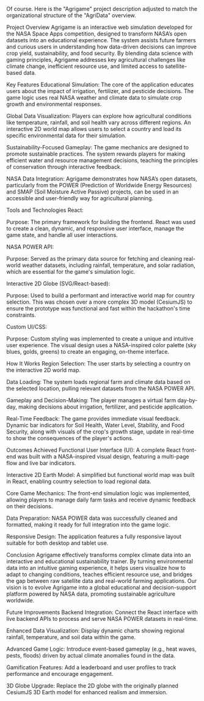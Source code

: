 Of course. Here is the "Agrigame" project description adjusted to match the organizational structure of the "AgriData" overview.

Project Overview
Agrigame is an interactive web simulation developed for the NASA Space Apps competition, designed to transform NASA’s open datasets into an educational experience. The system assists future farmers and curious users in understanding how data-driven decisions can improve crop yield, sustainability, and food security. By blending data science with gaming principles, Agrigame addresses key agricultural challenges like climate change, inefficient resource use, and limited access to satellite-based data.

Key Features
Educational Simulation:
The core of the application educates users about the impact of irrigation, fertilizer, and pesticide decisions. The game logic uses real NASA weather and climate data to simulate crop growth and environmental responses.

Global Data Visualization:
Players can explore how agricultural conditions like temperature, rainfall, and soil health vary across different regions. An interactive 2D world map allows users to select a country and load its specific environmental data for their simulation.

Sustainability-Focused Gameplay:
The game mechanics are designed to promote sustainable practices. The system rewards players for making efficient water and resource management decisions, teaching the principles of conservation through interactive feedback.

NASA Data Integration:
Agrigame demonstrates how NASA’s open datasets, particularly from the POWER (Prediction of Worldwide Energy Resources) and SMAP (Soil Moisture Active Passive) projects, can be used in an accessible and user-friendly way for agricultural planning.

Tools and Technologies
React:

Purpose: The primary framework for building the frontend. React was used to create a clean, dynamic, and responsive user interface, manage the game state, and handle all user interactions.

NASA POWER API:

Purpose: Served as the primary data source for fetching and cleaning real-world weather datasets, including rainfall, temperature, and solar radiation, which are essential for the game's simulation logic.

Interactive 2D Globe (SVG/React-based):

Purpose: Used to build a performant and interactive world map for country selection. This was chosen over a more complex 3D model (CesiumJS) to ensure the prototype was functional and fast within the hackathon's time constraints.

Custom UI/CSS:

Purpose: Custom styling was implemented to create a unique and intuitive user experience. The visual design uses a NASA-inspired color palette (sky blues, golds, greens) to create an engaging, on-theme interface.

How It Works
Region Selection:
The user starts by selecting a country on the interactive 2D world map.

Data Loading:
The system loads regional farm and climate data based on the selected location, pulling relevant datasets from the NASA POWER API.

Gameplay and Decision-Making:
The player manages a virtual farm day-by-day, making decisions about irrigation, fertilizer, and pesticide application.

Real-Time Feedback:
The game provides immediate visual feedback. Dynamic bar indicators for Soil Health, Water Level, Stability, and Food Security, along with visuals of the crop's growth stage, update in real-time to show the consequences of the player's actions.

Outcomes Achieved
Functional User Interface (UI): A complete React front-end was built with a NASA-inspired visual design, featuring a multi-page flow and live bar indicators.

Interactive 2D Earth Model: A simplified but functional world map was built in React, enabling country selection to load regional data.

Core Game Mechanics: The front-end simulation logic was implemented, allowing players to manage daily farm tasks and receive dynamic feedback on their decisions.

Data Preparation: NASA POWER data was successfully cleaned and formatted, making it ready for full integration into the game logic.

Responsive Design: The application features a fully responsive layout suitable for both desktop and tablet use.

Conclusion
Agrigame effectively transforms complex climate data into an interactive and educational sustainability trainer. By turning environmental data into an intuitive gaming experience, it helps users visualize how to adapt to changing conditions, teaches efficient resource use, and bridges the gap between raw satellite data and real-world farming applications. Our vision is to evolve Agrigame into a global educational and decision-support platform powered by NASA data, promoting sustainable agriculture worldwide.

Future Improvements
Backend Integration: Connect the React interface with live backend APIs to process and serve NASA POWER datasets in real-time.

Enhanced Data Visualization: Display dynamic charts showing regional rainfall, temperature, and soil data within the game.

Advanced Game Logic: Introduce event-based gameplay (e.g., heat waves, pests, floods) driven by actual climate anomalies found in the data.

Gamification Features: Add a leaderboard and user profiles to track performance and encourage engagement.

3D Globe Upgrade: Replace the 2D globe with the originally planned CesiumJS 3D Earth model for enhanced realism and immersion.
